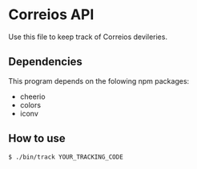 Correios API
============

Use this file to keep track of Correios devileries.


Dependencies
------------

This program depends on the folowing npm packages:

* cheerio
* colors
* iconv

How to use
----------

```bash
$ ./bin/track YOUR_TRACKING_CODE
```
